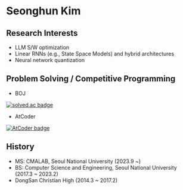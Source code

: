 # Seonghun Kim

## Research Interests

- LLM S/W optimization
- Linear RNNs (e.g., State Space Models) and hybrid architectures
- Neural network quantization

## Problem Solving / Competitive Programming

- BOJ

[![solved.ac badge](http://mazassumnida.wtf/api/v2/generate_badge?boj=zenith82114)](https://solved.ac/zenith82114/)

- AtCoder

[![AtCoder badge](https://atcoder.junah.dev/v2/generate_badge?name=zenith82114)](https://atcoder.jp/users/zenith82114)

## History

- MS: CMALAB, Seoul National University (2023.9 ~)
- BS: Computer Science and Engineering, Seoul National University (2017.3 ~ 2023.2)
- DongSan Christian High (2014.3 ~ 2017.2)

